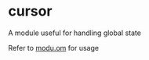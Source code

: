 # cursor

A module useful for handling global state

Refer to [modu.om](https://github.com/kibu-australia/modu/tree/master/modules/om) for usage
